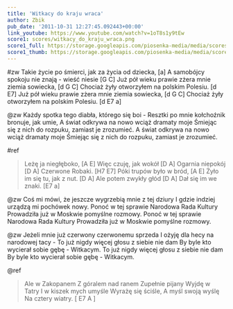 ```yaml
---
title: 'Witkacy do kraju wraca'
author: Zbik
pub_date: '2011-10-31 12:27:45.092443+00:00'
link_youtube: https://www.youtube.com/watch?v=1oT8s1y9tEw
score1: scores/witkacy_do_kraju_wraca.png
score1_full: https://storage.googleapis.com/piosenka-media/media/scores/witkacy_do_kraju_wraca.png
score1_thumb: https://storage.googleapis.com/piosenka-media/media/scores/witkacy_do_kraju_wraca.png.180x0_q85_upscale.jpg
---
```


#zw
Takie życie po śmierci, jak za życia od dziecka, [a]
A samobójcy spokoju nie znają - wieść niesie [G C]
Już pół wieku prawie zżera mnie ziemia sowiecka, [d G C]
Chociaż żyły otworzyłem na polskim Polesiu. [d E7]
Już pół wieku prawie zżera mnie ziemia sowiecka, [d G C]
Chociaż żyły otworzyłem na polskim Polesiu. [d E7 a]

@zw
Każdy spotka tego diabła, którego się boi -
Resztki po mnie kołchoźnik bronuje, jak umie,
A świat odkrywa na nowo wciąż dramaty moje
Śmiejąc się z nich do rozpuku, zamiast je zrozumieć.
A świat odkrywa na nowo wciąż dramaty moje
Śmiejąc się z nich do rozpuku, zamiast je zrozumieć.

#ref
>Leżę ja niegłęboko, [A E]
>Więc czuję, jak wokół [D A]
>Ogarnia niepokój [D A]
>Czerwone Robaki. [H7 E7]
>Póki trupów było w bród, [A E]
>Żyło im się tu, jak z nut. [D A]
>Ale potem zwykły głód [D A]
>Dał się im we znaki. [E7 a]

@zw
Coś mi mówi, że jeszcze wygrzebią mnie z tej dziury
I gdzie indziej urządzą mi pochówek nowy.
Ponoć w tej sprawie Narodowa Rada Kultury
Prowadziła już w Moskwie pomyślne rozmowy.
Ponoć w tej sprawie Narodowa Rada Kultury
Prowadziła już w Moskwie pomyślne rozmowy.

@zw
Jeżeli mnie już czerwony czerwonemu sprzeda
I ożyję dla hecy na narodowej tacy -
To już nigdy więcej głosu z siebie nie dam
By byle kto wycierał sobie gębę - Witkacym.
To już nigdy więcej głosu z siebie nie dam
By byle kto wycierał sobie gębę - Witkacym.

@ref
>Ale w Zakopanem
>Z góralem nad ranem
>Zupełnie pijany
>Wyjdę w Tatry
>I w kiszek mych umyśle
>Wyrażę się ściśle,
>A myśl swoją wyślę
>Na cztery wiatry. [ E7 A ]